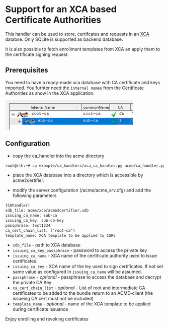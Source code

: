 <!-- markdownlint-disable  MD013 -->
<!-- CA handler for XCA -->
# Support for an XCA based Certificate Authorities

This handler can be used to store, certifcates and requests in an [XCA](https://github.com/chris2511/xca/) databse. Only SQLite is supported as backend database.

It is also possible to fetch enrollment templates from XCA an apply them to the certificate signing request.

## Prerequisites

You need to have a ready-made xca database with CA certificate and keys imported. You furhter need the `internal names` from the Certificate Authorities as show in the XCA application.

![xca-ca-list](xca-ca-list.png)

## Configuration

- copy the ca_handler into the acme directory

```bash
root@rlh:~# cp example/ca_handlers/xca_ca_handler.py acme/ca_handler.py
```

- place the XCA database into a directory which is accessible by acme2certifier.

- modify the server configuration (/acme/acme_srv.cfg) and add the following parameters

```config
[CAhandler]
xdb_file: acme/xca/acme2certifier.xdb
issuing_ca_name: sub-ca
issuing_ca_key: sub-ca-key
passphrase: test1234
ca_cert_chain_list: ["root-ca"]
template_name: XCA template to be applied to CSRs
```

- `xdb_file` - path to XCA database
- `issuing_ca_key_passphrase` - password to access the private key
- `issuing_ca_name` - XCA name of the certificate authority used to issue certificates.
- `issuing_ca_key` - XCA name of the ley used to sign certificates. If not set same value as configured in `issuing_ca_name` will be assumed.
- `passphrase` - *optional* - passphrase to access the database and decrypt the private CA Key
- `ca_cert_chain_list` - *optional* - List of root and intermediate CA certificates to be added to the bundle return to an ACME-client (the issueing CA cert must not be included)
- `template_name` - *optional* - name of the XCA template to be applied during certificate issuance

Enjoy enrolling and revoking certificates
